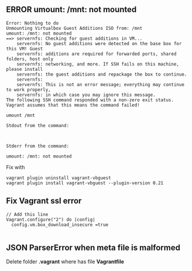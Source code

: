 ## ERROR umount: /mnt: not mounted

```
Error: Nothing to do
Unmounting Virtualbox Guest Additions ISO from: /mnt
umount: /mnt: not mounted
==> servernfs: Checking for guest additions in VM...
    servernfs: No guest additions were detected on the base box for this VM! Guest
    servernfs: additions are required for forwarded ports, shared folders, host only
    servernfs: networking, and more. If SSH fails on this machine, please install
    servernfs: the guest additions and repackage the box to continue.
    servernfs:
    servernfs: This is not an error message; everything may continue to work properly,
    servernfs: in which case you may ignore this message.
The following SSH command responded with a non-zero exit status.
Vagrant assumes that this means the command failed!

umount /mnt

Stdout from the command:



Stderr from the command:

umount: /mnt: not mounted
```

Fix with
```
vagrant plugin uninstall vagrant-vbguest
vagrant plugin install vagrant-vbguest --plugin-version 0.21
```

## Fix Vagrant ssl error

```
// Add this line
Vagrant.configure("2") do |config|
  config.vm.box_download_insecure =true
  
```  

## JSON ParserError when meta file is malformed

Delete folder __.vagrant__ where has file __Vagrantfile__

